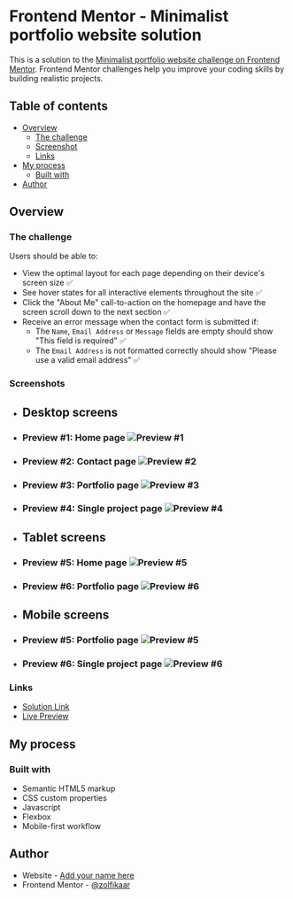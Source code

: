 # Frontend Mentor - Minimalist portfolio website solution

This is a solution to the [Minimalist portfolio website challenge on Frontend Mentor](https://www.frontendmentor.io/challenges/minimalist-portfolio-website-LMy-ZRyiE). Frontend Mentor challenges help you improve your coding skills by building realistic projects.

## Table of contents

- [Overview](#overview)
  - [The challenge](#the-challenge)
  - [Screenshot](#screenshot)
  - [Links](#links)
- [My process](#my-process)
  - [Built with](#built-with)
- [Author](#author)

## Overview

### The challenge

Users should be able to:

- View the optimal layout for each page depending on their device's screen size ✅
- See hover states for all interactive elements throughout the site ✅
- Click the "About Me" call-to-action on the homepage and have the screen scroll down to the next section ✅
- Receive an error message when the contact form is submitted if:
  - The `Name`, `Email Address` or `Message` fields are empty should show "This field is required" ✅
  - The `Email Address` is not formatted correctly should show "Please use a valid email address" ✅

### Screenshots

- ## Desktop screens
- ### Preview #1: Home page ![Preview #1](./screenshots/home%20page%20-%20desktop%20screen.png)
- ### Preview #2: Contact page ![Preview #2](./screenshots/contact%20page%20-%20desktop%20screen.png)
- ### Preview #3: Portfolio page ![Preview #3](./screenshots/portfolio%20page%20-%20desktop%20screen.png)
- ### Preview #4: Single project page ![Preview #4](./screenshots/single%20project%20page%20-%20desktop%20screen.png)

- ## Tablet screens
- ### Preview #5: Home page ![Preview #5](./screenshots/home%20page%20-%20tablet%20screen.png)
- ### Preview #6: Portfolio page ![Preview #6](./screenshots/portfolio%20page%20-%20tabletscreen.png)

- ## Mobile screens
- ### Preview #5: Portfolio page ![Preview #5](./screenshots/Portfolio%20page%20-%20mobile%20screen.png)
- ### Preview #6: Single project page ![Preview #6](./screenshots/single%20project%20page%20-%20mobile%20screen.png)

### Links

- [Solution Link](https://www.frontendmentor.io/solutions/minimalist-portfolio-website-Nr1xv4Djse)
- [Live Preview](https://zolfikaar.github.io/Minimalist-portfolio-website/)

## My process

### Built with

- Semantic HTML5 markup
- CSS custom properties
- Javascript
- Flexbox
- Mobile-first workflow

## Author

- Website - [Add your name here](https://www.your-site.com)
- Frontend Mentor - [@zolfikaar](https://www.frontendmentor.io/profile/zolfikaar)
